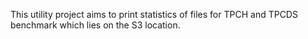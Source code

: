 This utility project aims to print statistics of files for TPCH and TPCDS benchmark which lies on the S3 location.